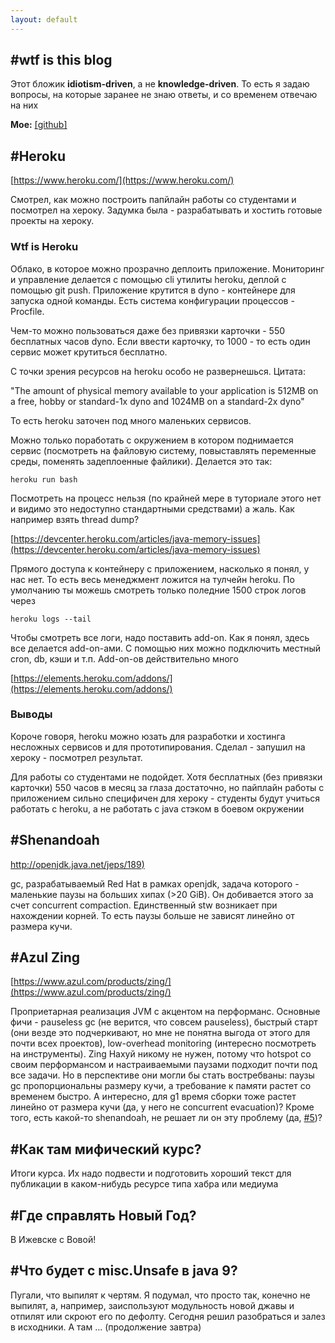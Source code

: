 ```yaml
---
layout: default
---
```


## <a name="wtf">#wtf </a> is this blog

Этот бложик **idiotism-driven**, а не **knowledge-driven**. То есть я задаю вопросы, на которые заранее не знаю ответы, и со временем отвечаю на них

**Мое:**
[[github]](https://github.com/Al-p-i/)



## #Heroku
[https://www.heroku.com/](https://www.heroku.com/)

Смотрел, как можно построить папйлайн работы со студентами и посмотрел на хероку. Задумка была - разрабатывать и хостить готовые проекты на хероку.

### Wtf is Heroku
Облако, в которое можно прозрачно деплоить приложение. Мониторинг и управление делается с помощью cli утилиты heroku, деплой с помощью git push. Приложение крутится в dyno - контейнере для запуска одной команды. Есть система конфигурации процессов - Procfile.

Чем-то можно пользоваться даже без привязки карточки - 550 бесплатных часов dyno. Если ввести карточку, то 1000 - то есть один сервис может крутиться бесплатно.

С точки зрения ресурсов на heroku особо не развернешься. Цитата:

"The amount of physical memory available to your application is 512MB on a free, hobby or standard-1x dyno and 1024MB on a standard-2x dyno"

То есть heroku заточен под много маленьких сервисов.

Можно только поработать с окружением в котором поднимается сервис (посмотреть на файловую систему, повыставлять переменные среды, поменять задеплоенные файлики). 
Делается это так:
```
heroku run bash
```
Посмотреть на процесс нельзя (по крайней мере в туториале этого нет и видимо это недоступно стандартными средствами) а жаль. Как например взять thread dump?

[https://devcenter.heroku.com/articles/java-memory-issues](https://devcenter.heroku.com/articles/java-memory-issues)

Прямого доступа к контейнеру с приложением, насколько я понял, у нас нет. То есть весь менеджмент ложится на тулчейн heroku.
По умолчанию ты можешь смотреть только поледние 1500 строк логов через
```
heroku logs --tail
```
Чтобы смотреть все логи, надо поставить add-on.
Как я понял, здесь все делается add-on-ами. С помощью них можно подключить местный cron, db, кэши и т.п.
Add-on-ов действительно много

[https://elements.heroku.com/addons/](https://elements.heroku.com/addons/)

### Выводы
Короче говоря, heroku можно юзать для разработки и хостинга несложных сервисов и для прототипирования. Сделал - запушил на хероку - посмотрел результат.

Для работы со студентами не подойдет. Хотя бесплатных (без привязки карточки) 550 часов в месяц за глаза достаточно, но пайплайн работы с приложением сильно специфичен для хероку - студенты будут учиться работать с heroku, а не работать с java стэком в боевом окружении



## #Shenandoah
[http://openjdk.java.net/jeps/189)](http://openjdk.java.net/jeps/189)

gc, разрабатываемый Red Hat в рамках openjdk, задача которого - маленькие паузы на больших хипах (>20 GiB). Он добивается этого за счет concurrent compaction. Единственный stw возникает при нахождении корней. То есть паузы больше не зависят линейно от размера кучи.



## #Azul Zing
[https://www.azul.com/products/zing/](https://www.azul.com/products/zing/)

Проприетарная реализация JVM с акцентом на перформанс. Основные фичи - pauseless gc (не верится, что совсем pauseless), быстрый старт (они везде это подчеркивают, но мне не понятна выгода от этого для почти всех проектов), low-overhead monitoring (интересно посмотреть на инструменты). Zing Нахуй никому не нужен, потому что hotspot со своим перформансом и настраиваемыми паузами подходит почти под все задачи. Но в перспективе они могли бы стать востребваны: паузы gc пропорциональны размеру кучи, а требование к памяти растет со временем быстро. А интересно, для g1 время сборки тоже растет линейно от размера кучи (да, у него не concurrent evacuation)? Кроме того, есть какой-то shenandoah, не решает ли он эту проблему (да, [#5](#5))?



## #Как там мифический курс?
Итоги курса. Их надо подвести и подготовить хороший текст для публикации в каком-нибудь ресурсе типа хабра или медиума



## #Где справлять Новый Год?
В Ижевске с Вовой!



## #Что будет с misc.Unsafe в java 9?
Пугали, что выпилят к чертям. Я подумал, что просто так, конечно не выпилят, а, например, заиспользуют модульность новой джавы и отпилят или скроют его по дефолту. Сегодня решил разобраться и залез в исходники. А там ... (продолжение завтра)
